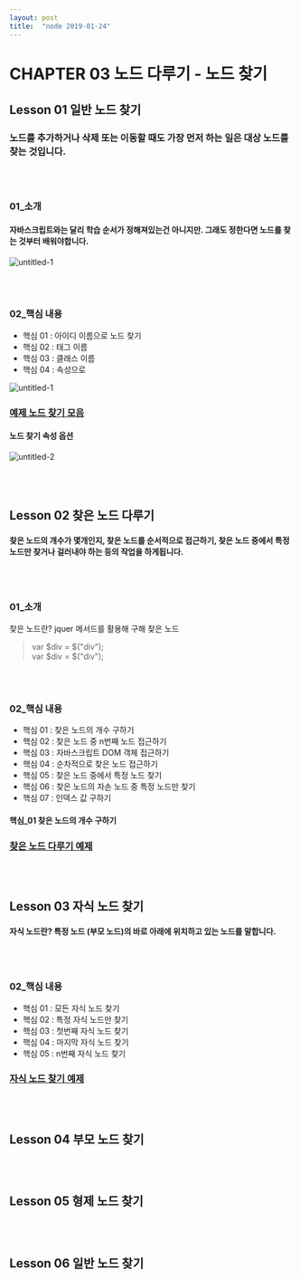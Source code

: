 ```yaml
---
layout: post
title:  "node 2019-01-24"
---
```


CHAPTER 03  노드 다루기 - 노드 찾기
=============

Lesson 01  일반 노드 찾기
-------------

### 노드를 추가하거나 삭제 또는 이동할 때도 가장 먼저 하는 일은 대상 노드를 찾는 것입니다.

<br><br>
### 01_소개

#### 자바스크립트와는 달리 학습 순서가 정해져있는건 아니지만. 그래도 정한다면 노드를 찾는 것부터 배워야합니다.

![untitled-1](https://user-images.githubusercontent.com/42795906/51660061-da340d80-1fef-11e9-881b-3f6a512cfdf8.jpg)

<br><br>
### 02_핵심 내용

- 핵심 01 : 아이디 이름으로 노드 찾기
- 핵심 02 : 태그 이름
- 핵심 03 : 클래스 이름
- 핵심 04 : 속성으로

![untitled-1](https://user-images.githubusercontent.com/42795906/51660173-3dbe3b00-1ff0-11e9-9197-8e8ad834c47e.jpg)


### [예제 노드 찾기 모음](https://jsfiddle.net/qk4rodgc/3/)

#### 노드 찾기 속성 옵션

![untitled-2](https://user-images.githubusercontent.com/42795906/51661738-128a1a80-1ff5-11e9-9790-d284439f7778.jpg)


<br><br>
Lesson 02  찾은 노드 다루기
-------------

#### 찾은 노드의 개수가 몇개인지, 찾은 노드를 순서적으로 접근하기, 찾은 노드 중에서 특정 노드만 찾거나 걸러내야 하는 등의 작업을 하게됩니다.

<br><br>
### 01_소개

찾은 노드란? jquer 메서드를 활용해 구해 찾은 노드

> var $div = $("div"); <br>
> var $div = $("div");

<br><br>
### 02_핵심 내용

- 핵심 01 : 찾은 노드의 개수 구하기
- 핵심 02 : 찾은 노드 중 n번째 노드 접근하기
- 핵심 03 : 자바스크립트 DOM 객체 접근하기
- 핵심 04 : 순차적으로 찾은 노드 접근하기
- 핵심 05 : 찾은 노드 중에서 특정 노드 찾기
- 핵심 06 : 찾은 노드의 자손 노드 중 특정 노드만 찾기
- 핵심 07 : 인덱스 값 구하기

#### 핵심_01 찾은 노드의 개수 구하기

### [찾은 노드 다루기 예제](https://jsfiddle.net/vge1u52m/4/)


<br><br>
Lesson 03  자식 노드 찾기
-------------

#### 자식 노드란? 특정 노드 (부모 노드)의 바로 아래에 위치하고 있는 노드를 말합니다.

<br><br>
### 02_핵심 내용

- 핵심 01 : 모든 자식 노드 찾기
- 핵심 02 : 특정 자식 노드만 찾기
- 핵심 03 : 첫번째 자식 노드 찾기
- 핵심 04 : 마지막 자식 노드 찾기
- 핵심 05 : n번째 자식 노드 찾기

### [자식 노드 찾기 예제](https://jsfiddle.net/sewkfnmz/)

<br><br>
Lesson 04  부모 노드 찾기
-------------


<br><br>
Lesson 05  형제 노드 찾기
-------------


<br><br>
Lesson 06  일반 노드 찾기
-------------

